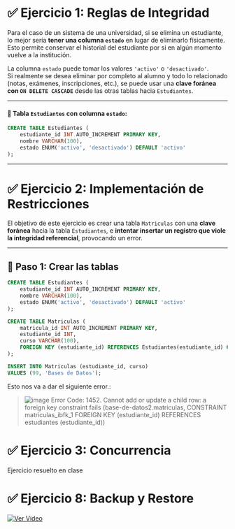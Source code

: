 # ✅ Ejercicio 1: Reglas de Integridad

Para el caso de un sistema de una universidad, si se elimina un estudiante, lo mejor sería **tener una columna `estado`** en lugar de eliminarlo físicamente. Esto permite conservar el historial del estudiante por si en algún momento vuelve a la institución.

La columna `estado` puede tomar los valores `'activo'` o `'desactivado'`.  
Si realmente se desea eliminar por completo al alumno y todo lo relacionado (notas, exámenes, inscripciones, etc.), se puede usar una **clave foránea con `ON DELETE CASCADE`** desde las otras tablas hacia `Estudiantes`.

---


#### 📄 Tabla `Estudiantes` con columna `estado`:

```sql
CREATE TABLE Estudiantes (
    estudiante_id INT AUTO_INCREMENT PRIMARY KEY,
    nombre VARCHAR(100),
    estado ENUM('activo', 'desactivado') DEFAULT 'activo'
);

```


---

# ✅ Ejercicio 2: Implementación de Restricciones

El objetivo de este ejercicio es crear una tabla `Matriculas` con una **clave foránea** hacia la tabla `Estudiantes`, e **intentar insertar un registro que viole la integridad referencial**, provocando un error.

---

## 🧱 Paso 1: Crear las tablas

```sql
CREATE TABLE Estudiantes (
    estudiante_id INT AUTO_INCREMENT PRIMARY KEY,
    nombre VARCHAR(100),
    estado ENUM('activo', 'desactivado') DEFAULT 'activo'
);

CREATE TABLE Matriculas (
    matricula_id INT AUTO_INCREMENT PRIMARY KEY,
    estudiante_id INT,
    curso VARCHAR(100),
    FOREIGN KEY (estudiante_id) REFERENCES Estudiantes(estudiante_id) ON DELETE CASCADE
);
```

```sql
INSERT INTO Matriculas (estudiante_id, curso)
VALUES (99, 'Bases de Datos');
```

Esto nos va a dar el siguiente error.:
> ![image](https://github.com/user-attachments/assets/bffb028c-2954-43a3-8198-5cee9f76118e)
Error Code: 1452. Cannot add or update a child row: a foreign key constraint fails (base-de-datos2.matriculas, CONSTRAINT matriculas_ibfk_1 FOREIGN KEY (estudiante_id) REFERENCES estudiantes (estudiante_id))

# ✅ Ejercicio 3: Concurrencia
Ejercicio resuelto en clase

# ✅ Ejercicio 8: Backup y Restore
[![Ver Video](ruta/a/miniatura.png)](https://drive.google.com/file/d/1oiAQmr0HCLfbwzfjGojo1P8ca0gl6n2M/view?usp=sharing)
